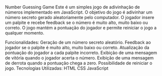 Number Guessing Game
Este é um simples jogo de adivinhação de números implementado em JavaScript. O objetivo do jogo é adivinhar um número secreto gerado aleatoriamente pelo computador. O jogador insere um palpite e recebe feedback se o número é muito alto, muito baixo ou correto. O jogo mantém a pontuação do jogador e permite reiniciar o jogo a qualquer momento.

Funcionalidades:
Geração de um número secreto aleatório.
Feedback ao jogador se o palpite é muito alto, muito baixo ou correto.
Atualização da pontuação do jogador a cada palpite incorreto.
Exibição de uma mensagem de vitória quando o jogador acerta o número.
Exibição de uma mensagem de derrota quando a pontuação chega a zero.
Possibilidade de reiniciar o jogo.
Tecnologias Utilizadas:
HTML
CSS
JavaScript
